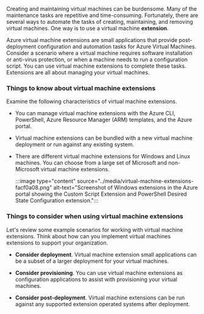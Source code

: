 Creating and maintaining virtual machines can be burdensome. Many of the maintenance tasks are repetitive and time-consuming. Fortunately, there are several ways to automate the tasks of creating, maintaining, and removing virtual machines. One way is to use a virtual machine **extension**.

Azure virtual machine extensions are small applications that provide post-deployment configuration and automation tasks for Azure Virtual Machines. Consider a scenario where a virtual machine requires software installation or anti-virus protection, or when a machine needs to run a configuration script. You can use virtual machine extensions to complete these tasks. Extensions are all about managing your virtual machines.

### Things to know about virtual machine extensions

Examine the following characteristics of virtual machine extensions.

- You can manage virtual machine extensions with the Azure CLI, PowerShell, Azure Resource Manager (ARM) templates, and the Azure portal.

- Virtual machine extensions can be bundled with a new virtual machine deployment or run against any existing system. 

- There are different virtual machine extensions for Windows and Linux machines. You can choose from a large set of Microsoft and non-Microsoft virtual machine extensions.

   :::image type="content" source="../media/virtual-machine-extensions-facf0a08.png" alt-text="Screenshot of Windows extensions in the Azure portal showing the Custom Script Extension and PowerShell Desired State Configuration extension.":::

### Things to consider when using virtual machine extensions

Let's review some example scenarios for working with virtual machine extensions. Think about how can you implement virtual machines extensions to support your organization.

- **Consider deployment**. Virtual machine extension small applications can be a subset of a larger deployment for your virtual machines.

- **Consider provisioning**. You can use virtual machine extensions as configuration applications to assist with provisioning your virtual machines.

- **Consider post-deployment**. Virtual machine extensions can be run against any supported extension operated systems after deployment.